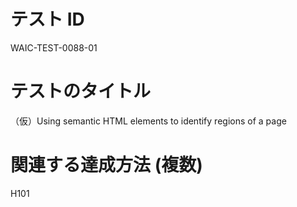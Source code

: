 # テスト ID

WAIC-TEST-0088-01

# テストのタイトル

（仮）Using semantic HTML elements to identify regions of a page

# 関連する達成方法 (複数)

H101
